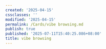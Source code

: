 ```yaml
---
created: '2025-04-15'
cssclasses: ''
modified: '2025-04-15'
permalink: /Cards/vibe browsing.md
publish: true
published: '2025-07-11T15:40:25.086+08:00'
title: vibe browsing
---
```

